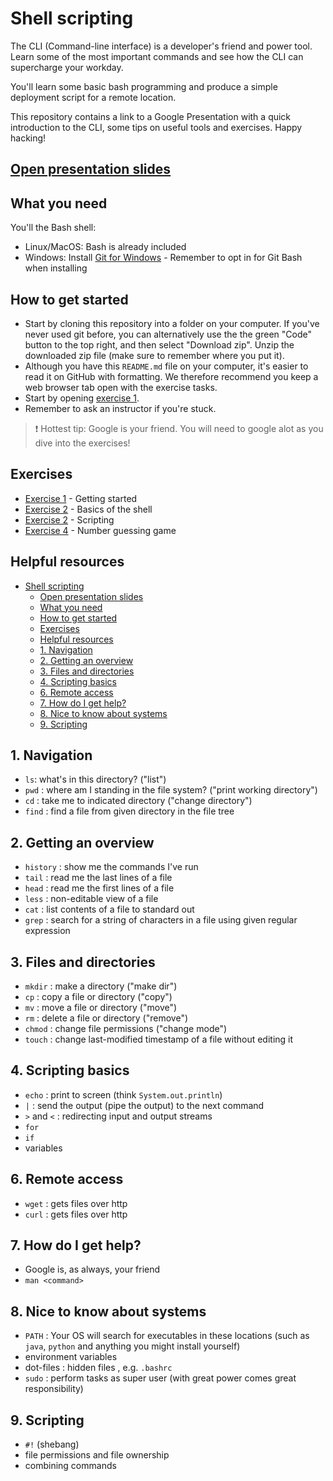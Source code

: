 # Shell scripting

The CLI (Command-line interface) is a developer's friend and power tool. Learn some of the most
important commands and see how the CLI can supercharge your workday.

You'll learn some basic bash programming and produce a simple deployment script for a remote location.

This repository contains a link to a Google Presentation with a quick introduction to the CLI,
some tips on useful tools and exercises. Happy hacking!

## [Open presentation slides](https://drive.google.com/drive/folders/1ky-GiCj6xeeLMK0ZUJCEoMrc191q8FE9?usp=sharing)

## What you need

You'll the Bash shell:

* Linux/MacOS: Bash is already included
* Windows: Install [Git for Windows](https://git-scm.com/download/win) - Remember to opt in for Git Bash when installing

## How to get started

* Start by cloning this repository into a folder on your computer. If you've never used git before, you can alternatively use the the green "Code" button to the top right, and then select "Download zip". Unzip the downloaded zip file (make sure to remember where you put it).  
* Although you have this `README.md` file on your computer, it's easier to read it on GitHub with formatting. We therefore recommend you keep a web browser tab open with the exercise tasks.
* Start by opening [exercise 1](./exercises/exercise-1.md/).
* Remember to ask an instructor if you're stuck.

> :exclamation: Hottest tip: Google is your friend. You will need to google alot as you dive into the exercises!

## Exercises

- [Exercise 1](./exercises/exercise-1.md/) - Getting started
- [Exercise 2](./exercises/exercise-2.md/) - Basics of the shell
- [Exercise 2](./exercises/exercise-3.md/) - Scripting
- [Exercise 4](./exercises/exercise-4.md/) - Number guessing game

## Helpful resources

- [Shell scripting](#shell-scripting)
  - [Open presentation slides](#open-presentation-slides)
  - [What you need](#what-you-need)
  - [How to get started](#how-to-get-started)
  - [Exercises](#exercises)
  - [Helpful resources](#helpful-resources)
  - [1. Navigation](#1-navigation)
  - [2. Getting an overview](#2-getting-an-overview)
  - [3. Files and directories](#3-files-and-directories)
  - [4. Scripting basics](#4-scripting-basics)
  - [6. Remote access](#6-remote-access)
  - [7. How do I get help?](#7-how-do-i-get-help)
  - [8. Nice to know about systems](#8-nice-to-know-about-systems)
  - [9. Scripting](#9-scripting)

## 1. Navigation
- `ls`: what's in this directory? ("list")
- `pwd` : where am I standing in the file system? ("print working directory")
- `cd` : take me to indicated directory ("change directory")
- `find` : find a file from given directory in the file tree

## 2. Getting an overview

- `history` : show me the commands I've run
- `tail`  : read me the last lines of a file
- `head` : read me the first lines of a file
- `less` : non-editable view of a file
- `cat` : list contents of a file to standard out
- `grep` : search for a string of characters in a file using given regular expression

## 3. Files and directories

- `mkdir` : make a directory ("make dir")
- `cp` : copy a file or directory ("copy")
- `mv` : move a file or directory ("move")
- `rm` : delete a file or directory ("remove")
- `chmod` : change file permissions ("change mode")
- `touch` : change last-modified timestamp of a file without editing it

## 4. Scripting basics

- `echo` : print to screen (think `System.out.println`)
- `|` : send the output (pipe the output) to the next command
- `>` and `<` : redirecting input and output streams
- `for`
- `if`
- variables

## 6. Remote access

- `wget` : gets files over http
- `curl` : gets files over http

## 7. How do I get help? 

- Google is, as always, your friend
- `man <command>` 

## 8. Nice to know about systems

- `PATH` : Your OS will search for executables in these locations (such as `java`, `python` and anything you might install yourself)
- environment variables
- dot-files : hidden files , e.g. `.bashrc`
- `sudo` : perform tasks as super user (with great power comes great responsibility)

## 9. Scripting

- `#!` (shebang)
- file permissions and file ownership
- combining commands